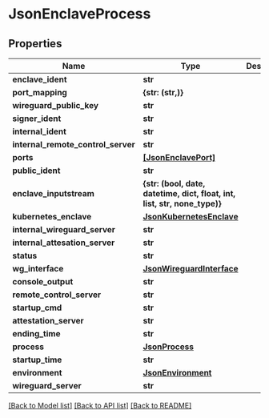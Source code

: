 # JsonEnclaveProcess


## Properties
Name | Type | Description | Notes
------------ | ------------- | ------------- | -------------
**enclave_ident** | **str** |  | [optional] 
**port_mapping** | **{str: (str,)}** |  | [optional] 
**wireguard_public_key** | **str** |  | [optional] 
**signer_ident** | **str** |  | [optional] 
**internal_ident** | **str** |  | [optional] 
**internal_remote_control_server** | **str** |  | [optional] 
**ports** | [**[JsonEnclavePort]**](JsonEnclavePort.md) |  | [optional] 
**public_ident** | **str** |  | [optional] 
**enclave_inputstream** | **{str: (bool, date, datetime, dict, float, int, list, str, none_type)}** |  | [optional] 
**kubernetes_enclave** | [**JsonKubernetesEnclave**](JsonKubernetesEnclave.md) |  | [optional] 
**internal_wireguard_server** | **str** |  | [optional] 
**internal_attesation_server** | **str** |  | [optional] 
**status** | **str** |  | [optional] 
**wg_interface** | [**JsonWireguardInterface**](JsonWireguardInterface.md) |  | [optional] 
**console_output** | **str** |  | [optional] 
**remote_control_server** | **str** |  | [optional] 
**startup_cmd** | **str** |  | [optional] 
**attestation_server** | **str** |  | [optional] 
**ending_time** | **str** |  | [optional] 
**process** | [**JsonProcess**](JsonProcess.md) |  | [optional] 
**startup_time** | **str** |  | [optional] 
**environment** | [**JsonEnvironment**](JsonEnvironment.md) |  | [optional] 
**wireguard_server** | **str** |  | [optional] 

[[Back to Model list]](../README.md#documentation-for-models) [[Back to API list]](../README.md#documentation-for-api-endpoints) [[Back to README]](../README.md)


